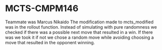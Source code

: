 # MCTS-CMPM146
Teammate was Marcus Nikaido
The modification made to mcts_modified was in the rollout function.
Instead of simulating with pure randomness we checked if there was a possible next move that resulted in a win. If there was we took it if not we chose a random move while avoiding choosing a move that resulted in the opponent winning.
